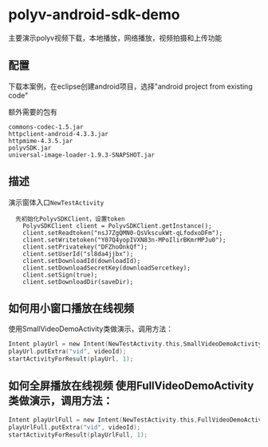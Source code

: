 polyv-android-sdk-demo
======================

主要演示polyv视频下载，本地播放，网络播放，视频拍摄和上传功能

配置
--
下载本案例，在eclipse创建android项目，选择"android project from existing code"

额外需要的包有

	commons-codec-1.5.jar
	httpclient-android-4.3.3.jar
	httpmime-4.3.5.jar
	polyvSDK.jar
	universal-image-loader-1.9.3-SNAPSHOT.jar
	


描述
--
演示窗体入口`NewTestActivity`

      先初始化PolyvSDKClient，设置token
    	PolyvSDKClient client = PolyvSDKClient.getInstance();
		client.setReadtoken("nsJ7ZgQMN0-QsVkscukWt-qLfodxoDFm");
		client.setWritetoken("Y07Q4yopIVXN83n-MPoIlirBKmrMPJu0");
		client.setPrivatekey("DFZhoOnkQf");
		client.setUserId("sl8da4jjbx");
		client.setDownloadId(downloadId);
		client.setDownloadSecretKey(downloadSercetkey);
		client.setSign(true);
		client.setDownloadDir(saveDir);
		
		



如何用小窗口播放在线视频
--

使用SmallVideoDemoActivity类做演示，调用方法：

```objective-c
Intent playUrl = new Intent(NewTestActivity.this,SmallVideoDemoActivity.class);
playUrl.putExtra("vid", videoId);
startActivityForResult(playUrl, 1);

```
  
如何全屏播放在线视频
使用FullVideoDemoActivity类做演示，调用方法：
--
```objective-c
Intent playUrlFull = new Intent(NewTestActivity.this,FullVideoDemoActivity.class);
playUrlFull.putExtra("vid", videoId);
startActivityForResult(playUrlFull, 1);
```

